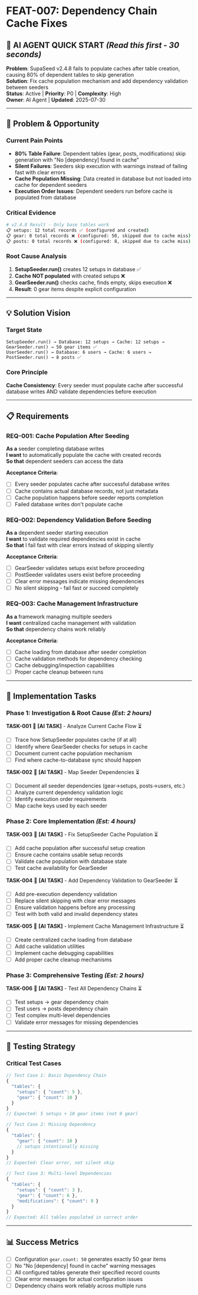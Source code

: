 # FEAT-007: Dependency Chain Cache Fixes

## **🤖 AI AGENT QUICK START** *(Read this first - 30 seconds)*

**Problem**: SupaSeed v2.4.8 fails to populate caches after table creation, causing 80% of dependent tables to skip generation  
**Solution**: Fix cache population mechanism and add dependency validation between seeders  
**Status**: Active | **Priority**: P0 | **Complexity**: High  
**Owner**: AI Agent | **Updated**: 2025-07-30

---

## **🎯 Problem & Opportunity**

### **Current Pain Points**
- **80% Table Failure**: Dependent tables (gear, posts, modifications) skip generation with "No [dependency] found in cache"
- **Silent Failures**: Seeders skip execution with warnings instead of failing fast with clear errors
- **Cache Population Missing**: Data created in database but not loaded into cache for dependent seeders
- **Execution Order Issues**: Dependent seeders run before cache is populated from database

### **Critical Evidence**
```bash
# v2.4.8 Result - Only base tables work
📋 setups: 12 total records ✅ (configured and created)
📋 gear: 0 total records ❌ (configured: 50, skipped due to cache miss)
📋 posts: 0 total records ❌ (configured: 8, skipped due to cache miss)
```

### **Root Cause Analysis**
1. **SetupSeeder.run()** creates 12 setups in database ✅
2. **Cache NOT populated** with created setups ❌  
3. **GearSeeder.run()** checks cache, finds empty, skips execution ❌
4. **Result**: 0 gear items despite explicit configuration

---

## **💡 Solution Vision**

### **Target State**
```
SetupSeeder.run() → Database: 12 setups → Cache: 12 setups → GearSeeder.run() → 50 gear items ✅
UserSeeder.run() → Database: 6 users → Cache: 6 users → PostSeeder.run() → 8 posts ✅
```

### **Core Principle**
**Cache Consistency**: Every seeder must populate cache after successful database writes AND validate dependencies before execution

---

## **📋 Requirements**

### **REQ-001: Cache Population After Seeding**
**As a** seeder completing database writes  
**I want** to automatically populate the cache with created records  
**So that** dependent seeders can access the data

**Acceptance Criteria**:
- [ ] Every seeder populates cache after successful database writes
- [ ] Cache contains actual database records, not just metadata
- [ ] Cache population happens before seeder reports completion
- [ ] Failed database writes don't populate cache

### **REQ-002: Dependency Validation Before Seeding**
**As a** dependent seeder starting execution  
**I want** to validate required dependencies exist in cache  
**So that** I fail fast with clear errors instead of skipping silently

**Acceptance Criteria**:
- [ ] GearSeeder validates setups exist before proceeding
- [ ] PostSeeder validates users exist before proceeding  
- [ ] Clear error messages indicate missing dependencies
- [ ] No silent skipping - fail fast or succeed completely

### **REQ-003: Cache Management Infrastructure**
**As a** framework managing multiple seeders  
**I want** centralized cache management with validation  
**So that** dependency chains work reliably

**Acceptance Criteria**:
- [ ] Cache loading from database after seeder completion
- [ ] Cache validation methods for dependency checking
- [ ] Cache debugging/inspection capabilities
- [ ] Proper cache cleanup between runs

---

## **🔄 Implementation Tasks**

### **Phase 1: Investigation & Root Cause** *(Est: 2 hours)*

**TASK-001** 🤖 **[AI TASK]** - Analyze Current Cache Flow ⏳
- [ ] Trace how SetupSeeder populates cache (if at all)
- [ ] Identify where GearSeeder checks for setups in cache
- [ ] Document current cache population mechanism
- [ ] Find where cache-to-database sync should happen

**TASK-002** 🤖 **[AI TASK]** - Map Seeder Dependencies ⏳
- [ ] Document all seeder dependencies (gear→setups, posts→users, etc.)
- [ ] Analyze current dependency validation logic
- [ ] Identify execution order requirements
- [ ] Map cache keys used by each seeder

### **Phase 2: Core Implementation** *(Est: 4 hours)*

**TASK-003** 🤖 **[AI TASK]** - Fix SetupSeeder Cache Population ⏳
- [ ] Add cache population after successful setup creation
- [ ] Ensure cache contains usable setup records
- [ ] Validate cache population with database state
- [ ] Test cache availability for GearSeeder

**TASK-004** 🤖 **[AI TASK]** - Add Dependency Validation to GearSeeder ⏳
- [ ] Add pre-execution dependency validation
- [ ] Replace silent skipping with clear error messages
- [ ] Ensure validation happens before any processing
- [ ] Test with both valid and invalid dependency states

**TASK-005** 🤖 **[AI TASK]** - Implement Cache Management Infrastructure ⏳
- [ ] Create centralized cache loading from database
- [ ] Add cache validation utilities
- [ ] Implement cache debugging capabilities
- [ ] Add proper cache cleanup mechanisms

### **Phase 3: Comprehensive Testing** *(Est: 2 hours)*

**TASK-006** 🤖 **[AI TASK]** - Test All Dependency Chains ⏳
- [ ] Test setups → gear dependency chain
- [ ] Test users → posts dependency chain
- [ ] Test complex multi-level dependencies
- [ ] Validate error messages for missing dependencies

---

## **🧪 Testing Strategy**

### **Critical Test Cases**
```javascript
// Test Case 1: Basic Dependency Chain
{
  "tables": {
    "setups": { "count": 5 },
    "gear": { "count": 10 }
  }
}
// Expected: 5 setups + 10 gear items (not 0 gear)

// Test Case 2: Missing Dependency
{
  "tables": {
    "gear": { "count": 10 }
    // setups intentionally missing
  }
}
// Expected: Clear error, not silent skip

// Test Case 3: Multi-level Dependencies  
{
  "tables": {
    "setups": { "count": 3 },
    "gear": { "count": 6 },
    "modifications": { "count": 9 }
  }
}
// Expected: All tables populated in correct order
```

---

## **📊 Success Metrics**
- [ ] Configuration `gear.count: 50` generates exactly 50 gear items
- [ ] No "No [dependency] found in cache" warning messages
- [ ] All configured tables generate their specified record counts
- [ ] Clear error messages for actual configuration issues
- [ ] Dependency chains work reliably across multiple runs